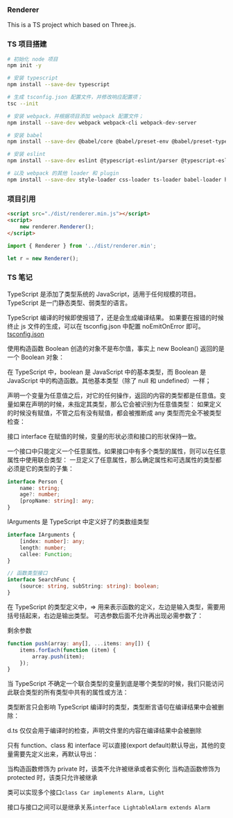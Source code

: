 ### Renderer

This is a TS project which based on Three.js.

### TS 项目搭建

```sh
# 初始化 node 项目
npm init -y

# 安装 typescript
npm install --save-dev typescript

# 生成 tsconfig.json 配置文件，并修改响应配置项；
tsc --init

# 安装 webpack，并根据项目添加 webpack 配置文件；
npm install --save-dev webpack webpack-cli webpack-dev-server

# 安装 babel
npm install --save-dev @babel/core @babel/preset-env @babel/preset-typescript

# 安装 eslint
npm install --save-dev eslint @typescript-eslint/parser @typescript-eslint/eslint-plugin eslint-config-alloy

# 以及 webpack 的其他 loader 和 plugin
npm install --save-dev style-loader css-loader ts-loader babel-loader html-webpack-plugin
```

### 项目引用

```html
<script src="./dist/renderer.min.js"></script>
<script>
    new renderer.Renderer();
</script>
```

```ts
import { Renderer } from '../dist/renderer.min';

let r = new Renderer();
```

### TS 笔记

TypeScript 是添加了类型系统的 JavaScript，适用于任何规模的项目。
TypeScript 是一门静态类型、弱类型的语言。

TypeScript 编译的时候即使报错了，还是会生成编译结果。
如果要在报错的时候终止 js 文件的生成，可以在 tsconfig.json 中配置 noEmitOnError 即可。
[tsconfig.json](https://zhongsp.gitbooks.io/typescript-handbook/content/doc/handbook/tsconfig.json.html)

使用构造函数 Boolean 创造的对象不是布尔值，事实上 new Boolean() 返回的是一个 Boolean 对象：

在 TypeScript 中，boolean 是 JavaScript 中的基本类型，而 Boolean 是 JavaScript 中的构造函数。其他基本类型（除了 null 和 undefined）一样；

声明一个变量为任意值之后，对它的任何操作，返回的内容的类型都是任意值。变量如果在声明的时候，未指定其类型，那么它会被识别为任意值类型：
如果定义的时候没有赋值，不管之后有没有赋值，都会被推断成 any 类型而完全不被类型检查：

接口 interface 在赋值的时候，变量的形状必须和接口的形状保持一致。

一个接口中只能定义一个任意属性。如果接口中有多个类型的属性，则可以在任意属性中使用联合类型：
一旦定义了任意属性，那么确定属性和可选属性的类型都必须是它的类型的子集：

```ts
interface Person {
    name: string;
    age?: number;
    [propName: string]: any;
}
```

IArguments 是 TypeScript 中定义好了的类数组类型

```ts
interface IArguments {
    [index: number]: any;
    length: number;
    callee: Function;
}

// 函数类型接口
interface SearchFunc {
    (source: string, subString: string): boolean;
}
```

在 TypeScript 的类型定义中，=> 用来表示函数的定义，左边是输入类型，需要用括号括起来，右边是输出类型。
可选参数后面不允许再出现必需参数了：

剩余参数

```ts
function push(array: any[], ...items: any[]) {
    items.forEach(function (item) {
        array.push(item);
    });
}
```

当 TypeScript 不确定一个联合类型的变量到底是哪个类型的时候，我们只能访问此联合类型的所有类型中共有的属性或方法：

类型断言只会影响 TypeScript 编译时的类型，类型断言语句在编译结果中会被删除：

d.ts 仅仅会用于编译时的检查，声明文件里的内容在编译结果中会被删除

只有 function、class 和 interface 可以直接(export default)默认导出，其他的变量需要先定义出来，再默认导出：

当构造函数修饰为 private 时，该类不允许被继承或者实例化
当构造函数修饰为 protected 时，该类只允许被继承

类可以实现多个接口`class Car implements Alarm, Light`

接口与接口之间可以是继承关系`interface LightableAlarm extends Alarm`
